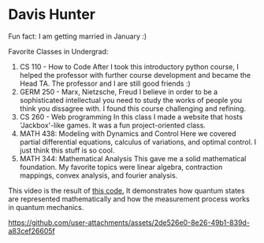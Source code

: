 # Davis Hunter

Fun fact: I am getting married in January :)

Favorite Classes in Undergrad:

1. CS 110 - How to Code
    After I took this introductory python course, I helped the professor with further course development and became the Head TA. The professor and I are still good friends :)
2. GERM 250 - Marx, Nietzsche, Freud
    I believe in order to be a sophisticated intellectual you need to study the works of people you think you dissagree with. I found this course challenging and refining.
3. CS 260 - Web programming
    In this class I made a website that hosts 'Jackbox'-like games. It was a fun project-oriented class.
4. MATH 438: Modeling with Dynamics and Control
    Here we covered partial differential equations, calculus of variations, and optimal control. I just think this stuff is so cool.
5. MATH 344: Mathematical Analysis
    This gave me a solid mathematical foundation. My favorite topics were linear algebra, contraction mappings, convex analysis, and fourier analysis.

This video is the result of [this code.](quantum-visual.ipynb)
It demonstrates how quantum states are represented mathematically and how the measurement process works in quantum mechanics. 

https://github.com/user-attachments/assets/2de526e0-8e26-49b1-839d-a83cef26605f

